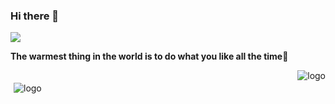 ### Hi there 👋
<p align="left"> 
  <img src="https://profile-counter.glitch.me/starryskystar/count.svg" />
</p>

**The warmest thing in the world is to do what you like all the time🌈**
<!-- github statistics -->

<img src="https://github-readme-stats.vercel.app/api?username=starryskystar&show_icons=true" alt="logo" align="left" style="margin: 5px; margin-top: 20px; " />

<img src="https://github-readme-stats.vercel.app/api/top-langs/?username=starryskystar&layout=compact" alt="logo" align="right">

<!-- ![](https://visitor-badge.glitch.me/badge?page_id=starryskystar.starryskystar) -->

<!--
[![ReadMe Card](https://github-readme-stats.vercel.app/api/pin/?username=starryskystar&repo=leetCode-day-pratice&theme=buefy)](https://github.com/starryskystar/leetCode-day-pratice)

**singleBuck/singleBuck** is a ✨ _special_ ✨ repository because its `README.md` (this file) appears on your GitHub profile.

Here are some ideas to get you started:

- 🔭 I’m currently working on ...
- 🌱 I’m currently learning ...
- 👯 I’m looking to collaborate on ...
- 🤔 I’m looking for help with ...
- 💬 Ask me about ...
- 📫 How to reach me: ...
- 😄 Pronouns: ...
- ⚡ Fun fact: ...
-->
